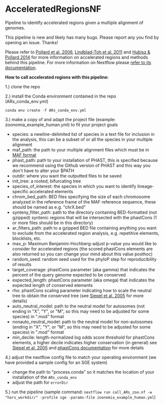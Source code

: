 # AcceleratedRegionsNF
Pipeline to identify accelerated regions given a multiple alignment of genomes.

This pipeline is new and likely has many bugs. Please report any you find by opening an issue. Thanks!

Please refer to [Pollard et al. 2006](https://www.nature.com/articles/nature05113), [Lindblad-Toh et al. 2011](https://www.nature.com/articles/nature10530) and [Hubisz & Pollard 2014](https://www.sciencedirect.com/science/article/pii/S0959437X14000781) for more information on accelerated regions and methods behind this pipeline. For more information on Nextflow please [refer to its documentation](https://www.nextflow.io/docs/latest/index.html).

**How to call accelerated regions with this pipeline:**

1.) clone the repo

2.) install the Conda environment contained in the repo (ARs_conda_env.yml)

`conda env create -f ARs_conda_env.yml`

3.) make a copy of and adapt the project file (example: zoonomia_example_human.yml) to fit your project goals
* species: a newline-delimited list of species in a text file for inclusion in the analysis, this can be a subset of or all the species in your multiple alignment
* maf_path: the path to your multiple alignment files which must be in [MAF format](https://genome.ucsc.edu/FAQ/FAQformat.html#format5)
* phast_path: path to your installation of PHAST, this is specified because we recommend using the Github version of PHAST and this way you don't have to alter your $PATH
* outdir: where you want the outputted files to be saved
* init_tree: a rooted, bifurcating tree
* species_of_interest: the species in which you want to identify lineage-specific accelerated elements
* chrom_bed_path: BED files specifying the size of each chromosome analyzed in the reference frame of the MAF reference sequence, these should be named as e.g. "chrX.bed"
* synteny_filter_path: path to the directory containing BED-formatted (not gzipped) syntenic regions that will be intersected with the phastCons (1 or more files should be in this directory)
* ar_filters_path: path to a gzipped BED file containing anything you want to exclude from the accelerated region analysis, e.g. repetitive elements, blocklists, etc.
* max_p: Maximum Benjamini-Hochberg-adjust p-value you would like to consider for accelerated regions (the scored phastCons elements are also returned so you can change your mind about this value posthoc)
* random_seed: random seed used for the phyloP step for reproducibility of results
* target_coverage: phastCons parameter (aka gamma) that indicates the percent of the query genome expected to be conserved
* expected_length: phastCons parameter (aka omega) that indicates the expected length of conserved elements
* rho: phastCons scaling parameter indicating how to scale the neutral tree to obtain the conserved tree (see [Siepel et al. 2005](https://pubmed.ncbi.nlm.nih.gov/16024819/) for more details)
* auto_neutral_model: path to the neutral model for autosomes (not ending in "X", "Y", or "M", so this may need to be adjusted for some species) in ".mod" format
* nonauto_neutral_model: path to the neutral model for non-autosomes (ending in "X", "Y", or "M", so this may need to be adjusted for some species) in ".mod" format
* min_decile: length-normalized log odds score threshold for phastCons elements, a higher decile indicates higher conservation (in general) see [Siepel et al. 2005](https://pubmed.ncbi.nlm.nih.gov/16024819/) and [phastCons documentation](http://compgen.cshl.edu/phast/help-pages/phastCons.txt) for more details

4.) adjust the nextflow config file to match your operating environment (we have provided a sample config for an SGE system)
* change the path to "process.conda" so it matches the location of your installation of the `ARs_conda_env`
* adjust the path for `errorDir`

5.) run the pipeline (sample command: `nextflow run call_ARs_zoo.nf -w "hars_workdir/" -profile sge -params-file zoonomia_example_human.yml`)
